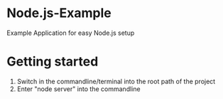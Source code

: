 # Node.js-Example
 Example Application for easy Node.js setup


# Getting started
1. Switch in the commandline/terminal into the root path of the project
2. Enter "node server" into the commandline 
